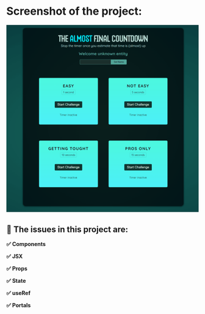 # Screenshot of the project:

![Screenshot](src/assets/refs-portals.gif)

## :blue_book: The issues in this project are:

**:white_check_mark: Components**

**:white_check_mark: JSX**

**:white_check_mark: Props**

**:white_check_mark: State**

**:white_check_mark: useRef**

**:white_check_mark: Portals**
